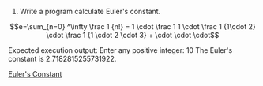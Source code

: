 1. Write a program calculate Euler's constant.

$$e=\sum_{n=0} ^\infty \frac 1 {n!} = 1 \cdot \frac 1 1 \cdot \frac 1 {1\cdot 2} \cdot \frac 1 {1 \cdot 2 \cdot 3} + \cdot \cdot \cdot$$

Expected execution output:
Enter any positive integer: 10
The Euler's constant is 2.7182815255731922.

[Euler's Constant](https://www.mathsisfun.com/numbers/e-eulers-number.html)

